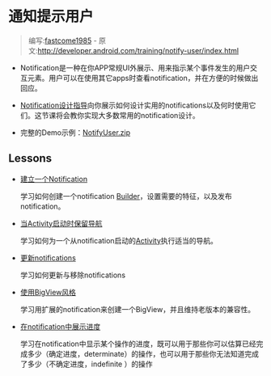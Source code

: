 # 通知提示用户

> 编写:[fastcome1985](https://github.com/fastcome1985) - 原文:<http://developer.android.com/training/notify-user/index.html>

* Notification是一种在你APP常规UI外展示、用来指示某个事件发生的用户交互元素。用户可以在使用其它apps时查看notification，并在方便的时候做出回应。

*  [Notification设计指导](developer.android.com/design/patterns/notifications.html)向你展示如何设计实用的notifications以及何时使用它们。这节课将会教你实现大多数常用的notification设计。

* 完整的Demo示例：[NotifyUser.zip](developer.android.com/shareables/training/NotifyUser.zip)

## Lessons

* [建立一个Notification](build-notification.html)

  学习如何创建一个notification [Builder](developer.android.com/reference/android/support/v4/app/NotificationCompat.Builder.html)，设置需要的特征，以及发布notification。


* [当Activity启动时保留导航](nav.html)

  学习如何为一个从notification启动的[Activity](http://developer.android.com/intl/zh-cn/reference/android/app/Activity.html)执行适当的导航。


* [更新notifications](update-notification.html)

  学习如何更新与移除notifications


* [使用BigView风格](expand-notification.html)

  学习用扩展的notification来创建一个BigView，并且维持老版本的兼容性。


* [在notification中展示进度](progess-notification.html)

  学习在notification中显示某个操作的进度，既可以用于那些你可以估算已经完成多少（确定进度，determinate）的操作，也可以用于那些你无法知道完成了多少（不确定进度，indefinite ）的操作
